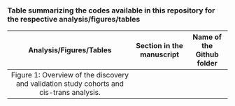 ### Table summarizing the codes available in this repository for the respective analysis/figures/tables
  
| Analysis/Figures/Tables                 | Section in the manuscript    | Name of the Github folder |	
| :------------------------: |:-------------:| :-------------: |
| Figure 1: Overview of the discovery and validation study cohorts and cis-trans analysis.

